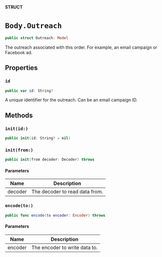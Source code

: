 **STRUCT**

# `Body.Outreach`

```swift
public struct Outreach: Model
```

The outreach associated with this order. For example, an email campaign or Facebook ad.

## Properties
### `id`

```swift
public var id: String?
```

A unique identifier for the outreach. Can be an email campaign ID.

## Methods
### `init(id:)`

```swift
public init(id: String? = nil)
```

### `init(from:)`

```swift
public init(from decoder: Decoder) throws
```

#### Parameters

| Name | Description |
| ---- | ----------- |
| decoder | The decoder to read data from. |

### `encode(to:)`

```swift
public func encode(to encoder: Encoder) throws
```

#### Parameters

| Name | Description |
| ---- | ----------- |
| encoder | The encoder to write data to. |

